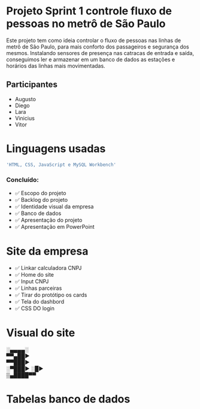 # Projeto Sprint 1 controle fluxo de pessoas no metrô de São Paulo

Este projeto tem como ideia controlar o fluxo de pessoas nas linhas de metrô de São Paulo, para mais conforto dos passageiros e segurança dos mesmos. Instalando sensores de presença nas catracas de entrada e saída, conseguimos ler e armazenar em um banco de dados as estações e horários das linhas mais movimentadas.

## Participantes

- Augusto
- Diego
- Lara
- Vinicius
- Vitor

# Linguagens usadas
```bash
'HTML, CSS, JavaScript e MySQL Workbench'
```

### Concluído:
- ✅ Escopo do projeto
- ✅ Backlog do projeto
- ✅ Identidade visual da empresa
- ✅ Banco de dados
- ✅ Apresentação do projeto
- ✅ Apresentação em PowerPoint


# Site da empresa

- ✅ Linkar calculadora CNPJ
- ✅ Home do site
- ✅ Input CNPJ
- ✅ Linhas parceiras 
- ✅ Tirar do protótipo os cards
- ✅ Tela do dashbord
- ✅ CSS DO login

# Visual do site

░▄▄▄▄░ <br>
▀▀▄██► <br>
▀▀███► <br>
░▀███► ░█► <br>
▒▄████▀▀ <br>



# Tabelas banco de dados



